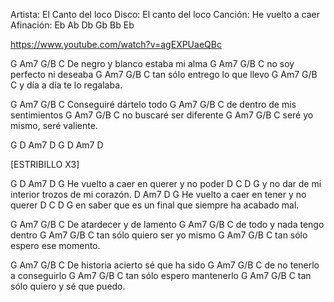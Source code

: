 Artista:	El Canto del loco
Disco:		El canto del loco
Canción:	He vuelto a caer
Afinación: 	Eb Ab Db Gb Bb Eb

https://www.youtube.com/watch?v=agEXPUaeQBc

G           Am7         G/B   C
De negro y blanco estaba mi alma
G           Am7         G/B   C
no soy perfecto ni deseaba
G           Am7         G/B   C
tan sólo entrego lo que llevo
G           Am7         G/B   C
y día a día te lo regalaba.

G           Am7         G/B   C
Conseguiré dártelo todo
G           Am7         G/B   C
de dentro de mis sentimientos
G           Am7         G/B   C
no buscaré ser diferente
G           Am7         G/B   C
seré yo mismo, seré valiente.

G D Am7 D
G D Am7 D

[ESTRIBILLO X3]

G            D   Am7   D          G
He vuelto a caer en querer y no poder
      D             C          D          G
y no dar de mi interior trozos de mi corazón.
            D  Am7     D         G
He vuelto a caer en tener y no querer
      D             C             D              G
en saber que es un final que siempre ha acabado mal.

G           Am7         G/B   C
De atardecer y de lamento
G           Am7         G/B   C
de todo y nada tengo dentro
G           Am7         G/B   C
tan sólo quiero ser yo mismo
G           Am7         G/B   C
tan sólo espero ese momento.

G           Am7         G/B   C
De historia acierto sé que ha sido
G           Am7         G/B   C
de no tenerlo a conseguirlo
G           Am7         G/B   C
tan sólo espero mantenerlo
G           Am7         G/B   C
tan sólo quiero y sé que puedo.